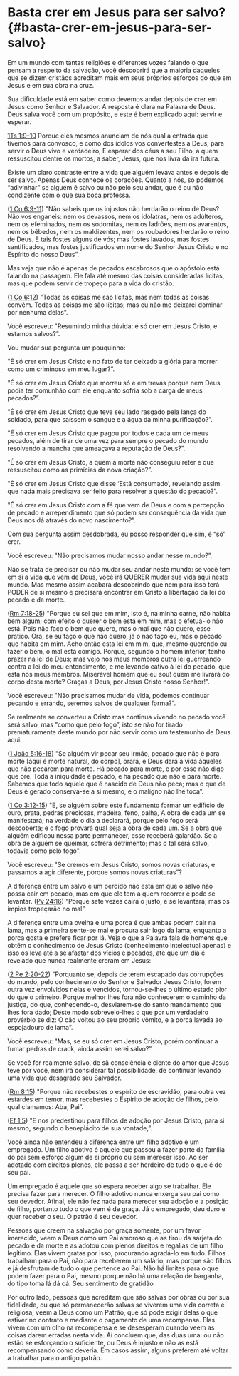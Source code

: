 # Basta crer em Jesus para ser salvo? {#basta-crer-em-jesus-para-ser-salvo}

Em um mundo com tantas religiões e diferentes vozes falando o que pensam a respeito da salvação, você descobrirá que a maioria daqueles que se dizem cristãos acreditam mais em seus próprios esforços do que em Jesus e em sua obra na cruz.

Sua dificuldade está em saber como devemos andar depois de crer em Jesus como Senhor e Salvador. A resposta é clara na Palavra de Deus. Deus salva você com um propósito, e este é bem explicado aqui: servir e esperar.

[1Ts 1:9-10](http://bibliaonline.com.br/acf/1ts/1/9-10) Porque eles mesmos anunciam de nós qual a entrada que tivemos para convosco, e como dos ídolos vos convertestes a Deus, para servir o Deus vivo e verdadeiro, E esperar dos céus a seu Filho, a quem ressuscitou dentre os mortos, a saber, Jesus, que nos livra da ira futura.

Existe um claro contraste entre a vida que alguém levava antes e depois de ser salvo. Apenas Deus conhece os corações. Quanto a nós, só podemos “adivinhar” se alguém é salvo ou não pelo seu andar, que é ou não condizente com o que sua boca professa.

([1 Co 6:9-11](http://bibliaonline.com.br/acf/1co/6/9-11)) &quot;Não sabeis que os injustos não herdarão o reino de Deus? Não vos enganeis: nem os devassos, nem os idólatras, nem os adúlteros, nem os efeminados, nem os sodomitas, nem os ladrões, nem os avarentos, nem os bêbedos, nem os maldizentes, nem os roubadores herdarão o reino de Deus. E tais fostes alguns de vós; mas fostes lavados, mas fostes santificados, mas fostes justificados em nome do Senhor Jesus Cristo e no Espírito do nosso Deus”.

Mas veja que não é apenas de pecados escabrosos que o apóstolo está falando na passagem. Ele fala até mesmo das coisas consideradas lícitas, mas que podem servir de tropeço para a vida do cristão.

([1 Co 6:12](http://bibliaonline.com.br/acf/1co/6/12)) &quot;Todas as coisas me são lícitas, mas nem todas as coisas convêm. Todas as coisas me são lícitas; mas eu não me deixarei dominar por nenhuma delas”.

Você escreveu: &quot;Resumindo minha dúvida: é só crer em Jesus Cristo, e estamos salvos?”.

Vou mudar sua pergunta um pouquinho:

&quot;É só crer em Jesus Cristo e no fato de ter deixado a glória para morrer como um criminoso em meu lugar?”.

&quot;É só crer em Jesus Cristo que morreu só e em trevas porque nem Deus podia ter comunhão com ele enquanto sofria sob a carga de meus pecados?”.

&quot;É só crer em Jesus Cristo que teve seu lado rasgado pela lança do soldado, para que saíssem o sangue e a água da minha purificação?”.

&quot;É só crer em Jesus Cristo que pagou por todos e cada um de meus pecados, além de tirar de uma vez para sempre o pecado do mundo resolvendo a mancha que ameaçava a reputação de Deus?”.

&quot;É só crer em Jesus Cristo, a quem a morte não conseguiu reter e que ressuscitou como as primícias da nova criação?”.

&quot;É só crer em Jesus Cristo que disse ‘Está consumado’, revelando assim que nada mais precisava ser feito para resolver a questão do pecado?”.

&quot;É só crer em Jesus Cristo com a fé que vem de Deus e com a percepção de pecado e arrependimento que só podem ser consequência da vida que Deus nos dá através do novo nascimento?”.

Com sua pergunta assim desdobrada, eu posso responder que sim, é “só” crer.

Você escreveu: &quot;Não precisamos mudar nosso andar nesse mundo?”.

Não se trata de precisar ou não mudar seu andar neste mundo: se você tem em si a vida que vem de Deus, você irá QUERER mudar sua vida aqui neste mundo. Mas mesmo assim acabará descobrindo que nem para isso terá PODER de si mesmo e precisará encontrar em Cristo a libertação da lei do pecado e da morte.

([Rm 7:18-25](http://bibliaonline.com.br/acf/rm/7/18-25)) &quot;Porque eu sei que em mim, isto é, na minha carne, não habita bem algum; com efeito o querer o bem está em mim, mas o efetuá-lo não está. Pois não faço o bem que quero, mas o mal que não quero, esse pratico. Ora, se eu faço o que não quero, já o não faço eu, mas o pecado que habita em mim. Acho então esta lei em mim, que, mesmo querendo eu fazer o bem, o mal está comigo. Porque, segundo o homem interior, tenho prazer na lei de Deus; mas vejo nos meus membros outra lei guerreando contra a lei do meu entendimento, e me levando cativo à lei do pecado, que está nos meus membros. Miserável homem que eu sou! quem me livrará do corpo desta morte? Graças a Deus, por Jesus Cristo nosso Senhor!&quot;.

Você escreveu: &quot;Não precisamos mudar de vida, podemos continuar pecando e errando, seremos salvos de qualquer forma?”.

Se realmente se converteu a Cristo mas continua vivendo no pecado você será salvo, mas &quot;como que pelo fogo”, isto se não for tirado prematuramente deste mundo por não servir como um testemunho de Deus aqui.

([1 João 5:16-18](http://bibliaonline.com.br/acf/1jo/5/16-18)) &quot;Se alguém vir pecar seu irmão, pecado que não é para morte [aqui é morte natural, do corpo], orará, e Deus dará a vida àqueles que não pecarem para morte. Há pecado para morte, e por esse não digo que ore. Toda a iniquidade é pecado, e há pecado que não é para morte. Sabemos que todo aquele que é nascido de Deus não peca; mas o que de Deus é gerado conserva-se a si mesmo, e o maligno não lhe toca”.

([1 Co 3:12-15](http://bibliaonline.com.br/acf/1co/3/12-15)) &quot;E, se alguém sobre este fundamento formar um edifício de ouro, prata, pedras preciosas, madeira, feno, palha, A obra de cada um se manifestará; na verdade o dia a declarará, porque pelo fogo será descoberta; e o fogo provará qual seja a obra de cada um. Se a obra que alguém edificou nessa parte permanecer, esse receberá galardão. Se a obra de alguém se queimar, sofrerá detrimento; mas o tal será salvo, todavia como pelo fogo&quot;.

Você escreveu: &quot;Se cremos em Jesus Cristo, somos novas criaturas, e passamos a agir diferente, porque somos novas criaturas”?

A diferença entre um salvo e um perdido não está em que o salvo não possa cair em pecado, mas em que ele tem a quem recorrer e pode se levantar. ([Pv 24:16](http://bibliaonline.com.br/acf/pv/24/16)) “Porque sete vezes cairá o justo, e se levantará; mas os ímpios tropeçarão no mal”.

A diferença entre uma ovelha e uma porca é que ambas podem cair na lama, mas a primeira sente-se mal e procura sair logo da lama, enquanto a porca gosta e prefere ficar por lá. Veja o que a Palavra fala de homens que obtêm o conhecimento de Jesus Cristo (conhecimento intelectual apenas) e isso os leva até a se afastar dos vícios e pecados, até que um dia é revelado que nunca realmente creram em Jesus:

([2 Pe 2:20-22](http://bibliaonline.com.br/acf/2pe/2/20-22)) &quot;Porquanto se, depois de terem escapado das corrupções do mundo, pelo conhecimento do Senhor e Salvador Jesus Cristo, forem outra vez envolvidos nelas e vencidos, tornou-se-lhes o último estado pior do que o primeiro. Porque melhor lhes fora não conhecerem o caminho da justiça, do que, conhecendo-o, desviarem-se do santo mandamento que lhes fora dado; Deste modo sobreveio-lhes o que por um verdadeiro provérbio se diz: O cão voltou ao seu próprio vômito, e a porca lavada ao espojadouro de lama”.

Você escreveu: &quot;Mas, se eu só crer em Jesus Cristo, porém continuar a fumar pedras de crack, ainda assim serei salvo?”.

Se você for realmente salvo, de sã consciência e ciente do amor que Jesus teve por você, nem irá considerar tal possibilidade, de continuar levando uma vida que desagrade seu Salvador.

([Rm 8:15](http://bibliaonline.com.br/acf/rm/8/15)) &quot;Porque não recebestes o espírito de escravidão, para outra vez estardes em temor, mas recebestes o Espírito de adoção de filhos, pelo qual clamamos: Aba, Pai”.

([Ef 1:5](http://bibliaonline.com.br/acf/ef/1/5)) &quot;E nos predestinou para filhos de adoção por Jesus Cristo, para si mesmo, segundo o beneplácito de sua vontade,”.

Você ainda não entendeu a diferença entre um filho adotivo e um empregado. Um filho adotivo é aquele que passou a fazer parte da família do pai sem esforço algum de si próprio ou sem merecer isso. Ao ser adotado com direitos plenos, ele passa a ser herdeiro de tudo o que é de seu pai.

Um empregado é aquele que só espera receber algo se trabalhar. Ele precisa fazer para merecer. O filho adotivo nunca enxerga seu pai como seu devedor. Afinal, ele não fez nada para merecer sua adoção e a posição de filho, portanto tudo o que vem é de graça. Já o empregado, deu duro e quer receber o seu. O patrão é seu devedor.

Pessoas que creem na salvação por graça somente, por um favor imerecido, veem a Deus como um Pai amoroso que as tirou da sarjeta do pecado e da morte e as adotou com plenos direitos e regalias de um filho legítimo. Elas vivem gratas por isso, procurando agradá-lo em tudo. Filhos trabalham para o Pai, não para receberem um salário, mas porque são filhos e já desfrutam de tudo o que pertence ao Pai. Não há limites para o que podem fazer para o Pai, mesmo porque não há uma relação de barganha, do tipo toma lá dá cá. Seu sentimento de gratidão

Por outro lado, pessoas que acreditam que são salvas por obras ou por sua fidelidade, ou que só permanecerão salvas se viverem uma vida correta e religiosa, veem a Deus como um Patrão, que só pode exigir delas o que estiver no contrato e mediante o pagamento de uma recompensa. Elas vivem com um olho na recompensa e se desesperam quando veem as coisas darem erradas nesta vida. Aí concluem que, das duas uma: ou não estão se esforçando o suficiente, ou Deus é injusto e não as está recompensando como deveria. Em casos assim, alguns preferem até voltar a trabalhar para o antigo patrão.

*****